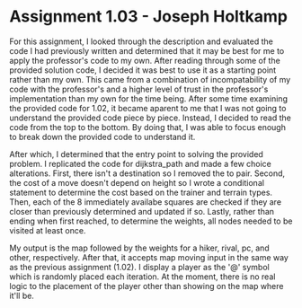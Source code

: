 # Assignment 1.03 - Joseph Holtkamp

For this assignment, I looked through the description and evaluated the code I had previously written and determined that it may be best for me to apply the professor's code to my own. After reading through some of the provided solution code, I decided it was best to use it as a starting point rather than my own. This came from a combination of incompatability of my code with the professor's and a higher level of trust in the professor's implementation than my own for the time being. After some time examining the provided code for 1.02, it became aparent to me that I was not going to understand the provided code piece by piece. Instead, I decided to read the code from the top to the bottom. By doing that, I was able to focus enough to break down the provided code to understand it.

After which, I determined that the entry point to solving the provided problem. I replicated the code for dijkstra_path and made a few choice alterations. First, there isn't a destination so I removed the to pair. Second, the cost of a move doesn't depend on height so I wrote a conditional statement to determine the cost based on the trainer and terrain types. Then, each of the 8 immediately availabe squares are checked if they are closer than previously determined and updated if so. Lastly, rather than ending when first reached, to determine the weights, all nodes needed to be visited at least once.

My output is the map followed by the weights for a hiker, rival, pc, and other, respectively. After that, it accepts map moving input in the same way as the previous assignment (1.02). I display a player as the '@' symbol which is randomly placed each iteration. At the moment, there is no real logic to the placement of the player other than showing on the map where it'll be.